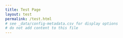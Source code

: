 ```yaml
---
title: Test Page
layout: test
permalink: /test.html
# see _data/config-metadata.csv for display options
# do not add content to this file
---
```


